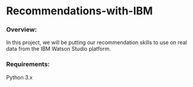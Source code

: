 # Recommendations-with-IBM

### Overview:
In this project, we will be putting our recommendation skills to use on real data from the IBM Watson Studio platform.

### Requirements:
Python 3.x
